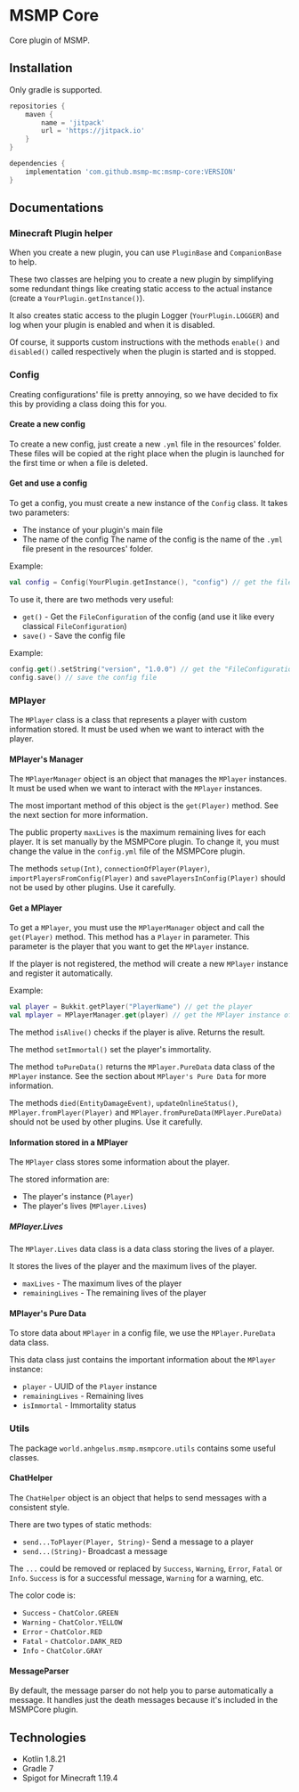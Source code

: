 # MSMP Core

Core plugin of MSMP.

## Installation

Only gradle is supported.

```gradle
repositories {
    maven {
        name = 'jitpack'
        url = 'https://jitpack.io'
    }
}

dependencies {
    implementation 'com.github.msmp-mc:msmp-core:VERSION'
}
```

## Documentations

### Minecraft Plugin helper

When you create a new plugin, you can use `PluginBase` and `CompanionBase` to help.

These two classes are helping you to create a new plugin by simplifying some redundant things like creating static access
to the actual instance (create a `YourPlugin.getInstance()`).

It also creates static access to the plugin Logger (`YourPlugin.LOGGER`) and log when your plugin is enabled and when it
is disabled.

Of course, it supports custom instructions with the methods `enable()` and `disabled()` called respectively when the plugin
is started and is stopped.

### Config

Creating configurations' file is pretty annoying, so we have decided to fix this by providing a class doing this for you.

#### Create a new config

To create a new config, just create a new `.yml` file in the resources' folder.
These files will be copied at the right place when the plugin is launched for the first time or when a file is deleted.

#### Get and use a config

To get a config, you must create a new instance of the `Config` class.
It takes two parameters: 
- The instance of your plugin's main file 
- The name of the config
The name of the config is the name of the `.yml` file present in the resources' folder.

Example:
```kotlin
val config = Config(YourPlugin.getInstance(), "config") // get the file "config.yml" presents in the config file of the plugin "YourPlugin"
```

To use it, there are two methods very useful:
- `get()` - Get the `FileConfiguration` of the config (and use it like every classical `FileConfiguration`)
- `save()` - Save the config file

Example:
```kotlin
config.get().setString("version", "1.0.0") // get the "FileConfiguration" and set a string with the key "version" and the value "1.0.0"
config.save() // save the config file
```

### MPlayer

The `MPlayer` class is a class that represents a player with custom information stored.
It must be used when we want to interact with the player.

#### MPlayer's Manager

The `MPlayerManager` object is an object that manages the `MPlayer` instances.
It must be used when we want to interact with the `MPlayer` instances.

The most important method of this object is the `get(Player)` method.
See the next section for more information.

The public property `maxLives` is the maximum remaining lives for each player.
It is set manually by the MSMPCore plugin.
To change it, you must change the value in the `config.yml` file of the MSMPCore plugin.

The methods `setup(Int)`, `connectionOfPlayer(Player)`, `importPlayersFromConfig(Player)` and `savePlayersInConfig(Player)`
should not be used by other plugins.
Use it carefully.

#### Get a MPlayer

To get a `MPlayer`, you must use the `MPlayerManager` object and call the `get(Player)` method.
This method has a `Player` in parameter. 
This parameter is the player that you want to get the `MPlayer` instance.

If the player is not registered, the method will create a new `MPlayer` instance and register it automatically.

Example:
```kotlin
val player = Bukkit.getPlayer("PlayerName") // get the player
val mplayer = MPlayerManager.get(player) // get the MPlayer instance of the player
```

The method `isAlive()` checks if the player is alive.
Returns the result.

The method `setImmortal()` set the player's immortality.

The method `toPureData()` returns the `MPlayer.PureData` data class of the `MPlayer` instance.
See the section about `MPlayer's Pure Data` for more information.

The methods `died(EntityDamageEvent)`, `updateOnlineStatus()`, `MPlayer.fromPlayer(Player)` and `MPlayer.fromPureData(MPlayer.PureData)`
should not be used by other plugins.
Use it carefully.

#### Information stored in a MPlayer

The `MPlayer` class stores some information about the player.

The stored information are:
- The player's instance (`Player`)
- The player's lives (`MPlayer.Lives`)

##### MPlayer.Lives

The `MPlayer.Lives` data class is a data class storing the lives of a player.

It stores the lives of the player and the maximum lives of the player.
- `maxLives` - The maximum lives of the player
- `remainingLives` - The remaining lives of the player

#### MPlayer's Pure Data

To store data about `MPlayer` in a config file, we use the `MPlayer.PureData` data class.

This data class just contains the important information about the `MPlayer` instance:
- `player` - UUID of the `Player` instance
- `remainingLives` - Remaining lives
- `isImmortal` - Immortality status

### Utils

The package `world.anhgelus.msmp.msmpcore.utils` contains some useful classes.

#### ChatHelper

The `ChatHelper` object is an object that helps to send messages with a consistent style.

There are two types of static methods:
- `send...ToPlayer(Player, String)`- Send a message to a player 
- `send...(String)`- Broadcast a message

The `...` could be removed or replaced by `Success`, `Warning`, `Error`, `Fatal` or `Info`.
`Success` is for a successful message, `Warning` for a warning, etc.

The color code is:
- `Success` - `ChatColor.GREEN`
- `Warning` - `ChatColor.YELLOW`
- `Error` - `ChatColor.RED`
- `Fatal` - `ChatColor.DARK_RED`
- `Info` - `ChatColor.GRAY`

#### MessageParser

By default, the message parser do not help you to parse automatically a message.
It handles just the death messages because it's included in the MSMPCore plugin.

<!--
TODO: Add documentation about the new `parser(String)` static method
-->

<!--
##### MessageParser's Parser

A `MessageParser.Parser` is a data class that helps to parse a message.

This data class takes two parameters:
- `id` - The id to replace (without the `%`)
- `replacer` - The replacer of the id

Two methods is present to help you to parse the message:
- `replace(String)` - Replace every id in the message by the replacer
- `generateId()` - Generate the id with the `%` and returns it

Example of use:
```kotlin
val msg // the message to parse
val mplayer // the mplayer
val parsers = listOf(Parser("player_name", mplayer.player.displayName), Parser("player_remaining_lives",
    mplayer.lives.remaining.toString()), Parser("player_max_lives", mplayer.lives.max.toString()))
parsers.forEach(Consumer { parser -> msg = parser.replace(message) })
// msg is now parsed
```
-->

## Technologies

- Kotlin 1.8.21
- Gradle 7
- Spigot for Minecraft 1.19.4
